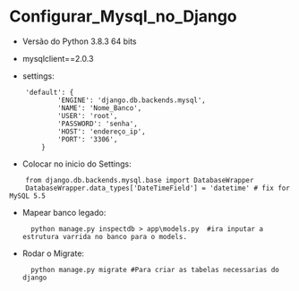# Configurar_Mysql_no_Django

- Versão do Python 3.8.3 64 bits
- mysqlclient==2.0.3

- settings:

```
	'default': {
        	'ENGINE': 'django.db.backends.mysql',
        	'NAME': 'Nome_Banco',
        	'USER': 'root',
        	'PASSWORD': 'senha',
        	'HOST': 'endereço_ip',   
        	'PORT': '3306',
    	}
```
- Colocar no inicio do Settings:

```
	from django.db.backends.mysql.base import DatabaseWrapper
	DatabaseWrapper.data_types['DateTimeField'] = 'datetime' # fix for MySQL 5.5
```


- Mapear banco legado:
	
  ```
	python manage.py inspectdb > app\models.py  #ira inputar a estrutura varrida no banco para o models.
  ```

- Rodar o Migrate:
	
  ```
	python manage.py migrate #Para criar as tabelas necessarias do django
  ```

